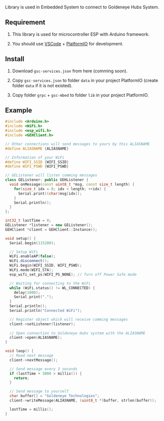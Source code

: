 Library is used in Embedded System to connect to Goldeneye Hubs System.

## Requirement
1. This library is used for microcontroller ESP with Arduino framework.

2. You should use [VSCode](https://code.visualstudio.com/) + [PlatformIO](https://platformio.org/) for development.

## Install
1. Download `gsc-services.json` from here (comming soon).

2. Copy `gsc-services.json` to folder `data` in your project PlatformIO (create folder `data` if it is not existed).

3. Copy folder `grpc` + `gsc-mbed` to folder `lib` in your project PlatformIO.

## Example

```c++
#include <Arduino.h>
#include <WiFi.h>
#include <esp_wifi.h>
#include <GEHClient.h>

// Other connections will send messages to yours by this ALIASNAME
#define ALIASNAME {ALIASNAME}

// Information of your WiFi
#define WIFI_SSID {WIFI_SSID}
#define WIFI_PSWD {WIFI_PSWD}

// GEListener will listen comming messages
class GEListener: public GEHListener {
  void onMessage(const uint8_t *msg, const size_t length) {
    for(size_t idx = 0; idx < length; ++idx) {
      Serial.print((char)msg[idx]);
    }
    Serial.println();
  }
};

int32_t lastTime = 0;
GEListener *listener = new GEListener();
GEHClient *client = GEHClient::Instance();

void setup() {
  Serial.begin(115200);

  // Setup WiFi
  WiFi.enableAP(false);
  WiFi.disconnect();
  WiFi.begin(WIFI_SSID, WIFI_PSWD);
  WiFi.mode(WIFI_STA);
  esp_wifi_set_ps(WIFI_PS_NONE); // Turn off Power Safe mode

  // Waiting for connecting to the WiFi
  while (WiFi.status() != WL_CONNECTED) {
    delay(1000);
    Serial.print(".");
  }
  Serial.println();
  Serial.println("Connected WiFi");

  // Register object which will receive comming messages
  client->setListener(listener);
  
  // Open connection to Goldeneye Hubs system with the ALIASNAME
  client->open(ALIASNAME);
}

void loop() {
  // Read next message
  client->nextMessage();

  // Send message every 3 seconds
  if (lastTime + 3000 > millis()) {
    return;
  }

  // Send message to yourself
  char buffer[] = "Goldeneye Technologies";
  client->writeMessage(ALIASNAME, (uint8_t *)buffer, strlen(buffer));

  lastTime = millis();
}
```
